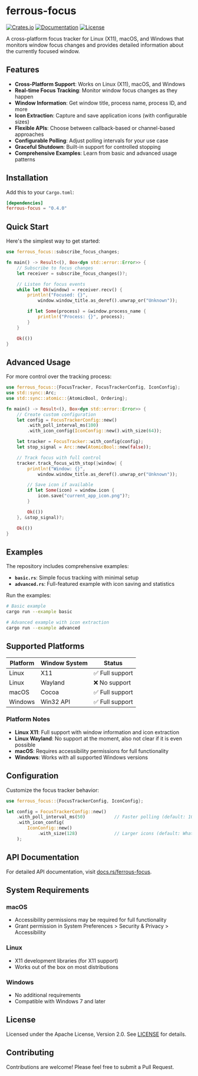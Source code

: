 # ferrous-focus

[![Crates.io](https://img.shields.io/crates/v/ferrous-focus.svg)](https://crates.io/crates/ferrous-focus)
[![Documentation](https://docs.rs/ferrous-focus/badge.svg)](https://docs.rs/ferrous-focus)
[![License](https://img.shields.io/badge/license-Apache%202.0-blue.svg)](LICENSE)

A cross-platform focus tracker for Linux (X11), macOS, and Windows that monitors window focus changes and provides detailed information about the currently focused window.

## Features

-   **Cross-Platform Support**: Works on Linux (X11), macOS, and Windows
-   **Real-time Focus Tracking**: Monitor window focus changes as they happen
-   **Window Information**: Get window title, process name, process ID, and more
-   **Icon Extraction**: Capture and save application icons (with configurable sizes)
-   **Flexible APIs**: Choose between callback-based or channel-based approaches
-   **Configurable Polling**: Adjust polling intervals for your use case
-   **Graceful Shutdown**: Built-in support for controlled stopping
-   **Comprehensive Examples**: Learn from basic and advanced usage patterns

## Installation

Add this to your `Cargo.toml`:

```toml
[dependencies]
ferrous-focus = "0.4.0"
```

## Quick Start

Here's the simplest way to get started:

```rust
use ferrous_focus::subscribe_focus_changes;

fn main() -> Result<(), Box<dyn std::error::Error>> {
    // Subscribe to focus changes
    let receiver = subscribe_focus_changes()?;

    // Listen for focus events
    while let Ok(window) = receiver.recv() {
        println!("Focused: {}",
            window.window_title.as_deref().unwrap_or("Unknown"));

        if let Some(process) = &window.process_name {
            println!("Process: {}", process);
        }
    }

    Ok(())
}
```

## Advanced Usage

For more control over the tracking process:

```rust
use ferrous_focus::{FocusTracker, FocusTrackerConfig, IconConfig};
use std::sync::Arc;
use std::sync::atomic::{AtomicBool, Ordering};

fn main() -> Result<(), Box<dyn std::error::Error>> {
    // Create custom configuration
    let config = FocusTrackerConfig::new()
        .with_poll_interval_ms(100)
        .with_icon_config(IconConfig::new().with_size(64));

    let tracker = FocusTracker::with_config(config);
    let stop_signal = Arc::new(AtomicBool::new(false));

    // Track focus with full control
    tracker.track_focus_with_stop(|window| {
        println!("Window: {}",
            window.window_title.as_deref().unwrap_or("Unknown"));

        // Save icon if available
        if let Some(icon) = window.icon {
            icon.save("current_app_icon.png")?;
        }

        Ok(())
    }, &stop_signal)?;

    Ok(())
}
```

## Examples

The repository includes comprehensive examples:

-   **`basic.rs`**: Simple focus tracking with minimal setup
-   **`advanced.rs`**: Full-featured example with icon saving and statistics

Run the examples:

```bash
# Basic example
cargo run --example basic

# Advanced example with icon extraction
cargo run --example advanced
```

## Supported Platforms

| Platform | Window System | Status          |
| -------- | ------------- | --------------- |
| Linux    | X11           | ✅ Full support |
| Linux    | Wayland       | ❌ No support   |
| macOS    | Cocoa         | ✅ Full support |
| Windows  | Win32 API     | ✅ Full support |

### Platform Notes

-   **Linux X11**: Full support with window information and icon extraction
-   **Linux Wayland**: No support at the moment, also not clear if it is even possible
-   **macOS**: Requires accessibility permissions for full functionality
-   **Windows**: Works with all supported Windows versions

## Configuration

Customize the focus tracker behavior:

```rust
use ferrous_focus::{FocusTrackerConfig, IconConfig};

let config = FocusTrackerConfig::new()
    .with_poll_interval_ms(50)           // Faster polling (default: 100ms)
    .with_icon_config(
        IconConfig::new()
            .with_size(128)              // Larger icons (default: Whatever size the platform provides)
    );
```

## API Documentation

For detailed API documentation, visit [docs.rs/ferrous-focus](https://docs.rs/ferrous-focus).

## System Requirements

### macOS

-   Accessibility permissions may be required for full functionality
-   Grant permission in System Preferences > Security & Privacy > Accessibility

### Linux

-   X11 development libraries (for X11 support)
-   Works out of the box on most distributions

### Windows

-   No additional requirements
-   Compatible with Windows 7 and later

## License

Licensed under the Apache License, Version 2.0. See [LICENSE](LICENSE) for details.

## Contributing

Contributions are welcome! Please feel free to submit a Pull Request.
